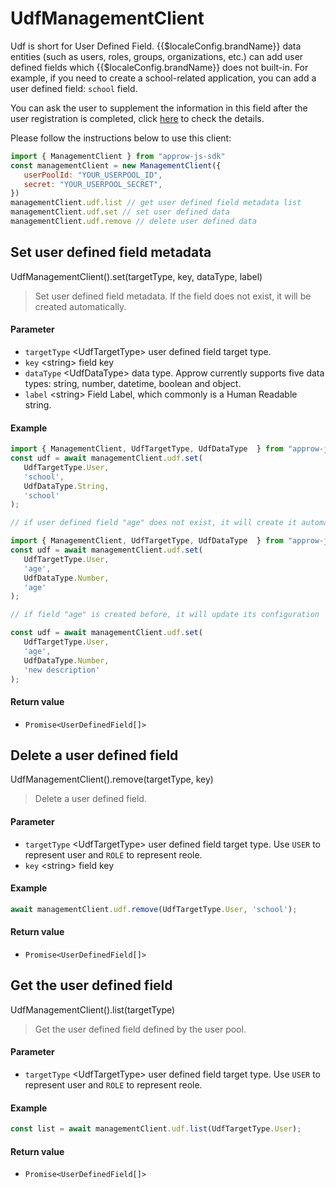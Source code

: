 
# UdfManagementClient

<LastUpdated/>


Udf is short for User Defined Field. {{$localeConfig.brandName}} data entities (such as users, roles, groups, organizations, etc.) can add user defined fields which {{$localeConfig.brandName}} does not built-in. For example, if you need to create a school-related application, you can add a user defined field: `school` field.

You can ask the user to supplement the information in this field after the user registration is completed, click [here](/guides/authentication/extensibility/user-defined-field.md) to check the details.

Please follow the instructions below to use this client:
```javascript
import { ManagementClient } from "approw-js-sdk"
const managementClient = new ManagementClient({
   userPoolId: "YOUR_USERPOOL_ID",
   secret: "YOUR_USERPOOL_SECRET",
})
managementClient.udf.list // get user defined field metadata list
managementClient.udf.set // set user defined data
managementClient.udf.remove // delete user defined data
```


## Set user defined field metadata

UdfManagementClient().set(targetType, key, dataType, label)

> Set user defined field metadata. If the field does not exist, it will be created automatically.


#### Parameter

- `targetType` \<UdfTargetType\> user defined field target type.
- `key` \<string\> field key 
- `dataType` \<UdfDataType\> data type. Approw currently supports five data types: string, number, datetime, boolean and object.
- `label` \<string\> Field Label, which commonly is a Human Readable string.

#### Example

```javascript
import { ManagementClient, UdfTargetType, UdfDataType  } from "approw-js-sdk"
const udf = await managementClient.udf.set(
   UdfTargetType.User,
   'school',
   UdfDataType.String,
   'school'
);
```
```javascript
// if user defined field "age" does not exist, it will create it automatically

import { ManagementClient, UdfTargetType, UdfDataType  } from "approw-js-sdk"
const udf = await managementClient.udf.set(
   UdfTargetType.User,
   'age',
   UdfDataType.Number,
   'age'
);

// if field "age" is created before, it will update its configuration

const udf = await managementClient.udf.set(
   UdfTargetType.User,
   'age',
   UdfDataType.Number,
   'new description'
);
```

#### Return value

-  `Promise<UserDefinedField[]>` 


      

## Delete a user defined field

UdfManagementClient().remove(targetType, key)

> Delete a user defined field.


#### Parameter

- `targetType` \<UdfTargetType\> user defined field target type. Use `USER` to represent user and `ROLE` to represent reole.
- `key` \<string\> field key 

#### Example

```javascript
await managementClient.udf.remove(UdfTargetType.User, 'school');
```

#### Return value

-  `Promise<UserDefinedField[]>` 


      

## Get the user defined field

UdfManagementClient().list(targetType)

> Get the user defined field defined by the user pool.


#### Parameter

- `targetType` \<UdfTargetType\> user defined field target type. Use `USER` to represent user and `ROLE` to represent reole.

#### Example

```javascript
const list = await managementClient.udf.list(UdfTargetType.User);
```

#### Return value

-  `Promise<UserDefinedField[]>` 


      